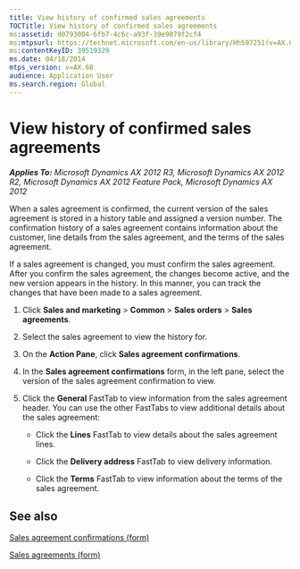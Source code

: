 ```yaml
---
title: View history of confirmed sales agreements
TOCTitle: View history of confirmed sales agreements
ms:assetid: d0793004-6fb7-4c6c-a93f-39e9079f2cf4
ms:mtpsurl: https://technet.microsoft.com/en-us/library/Hh597251(v=AX.60)
ms:contentKeyID: 39519329
ms.date: 04/18/2014
mtps_version: v=AX.60
audience: Application User
ms.search.region: Global
---
```


# View history of confirmed sales agreements 


_**Applies To:** Microsoft Dynamics AX 2012 R3, Microsoft Dynamics AX 2012 R2, Microsoft Dynamics AX 2012 Feature Pack, Microsoft Dynamics AX 2012_

When a sales agreement is confirmed, the current version of the sales agreement is stored in a history table and assigned a version number. The confirmation history of a sales agreement contains information about the customer, line details from the sales agreement, and the terms of the sales agreement.

If a sales agreement is changed, you must confirm the sales agreement. After you confirm the sales agreement, the changes become active, and the new version appears in the history. In this manner, you can track the changes that have been made to a sales agreement.

1.  Click **Sales and marketing** \> **Common** \> **Sales orders** \> **Sales agreements**.

2.  Select the sales agreement to view the history for.

3.  On the **Action Pane**, click **Sales agreement confirmations**.

4.  In the **Sales agreement confirmations** form, in the left pane, select the version of the sales agreement confirmation to view.

5.  Click the **General** FastTab to view information from the sales agreement header. You can use the other FastTabs to view additional details about the sales agreement:
    
      - Click the **Lines** FastTab to view details about the sales agreement lines.
    
      - Click the **Delivery address** FastTab to view delivery information.
    
      - Click the **Terms** FastTab to view information about the terms of the sales agreement.

## See also

[Sales agreement confirmations (form)](https://technet.microsoft.com/en-us/library/hh597275\(v=ax.60\))

[Sales agreements (form)](https://technet.microsoft.com/en-us/library/hh209567\(v=ax.60\))

  



